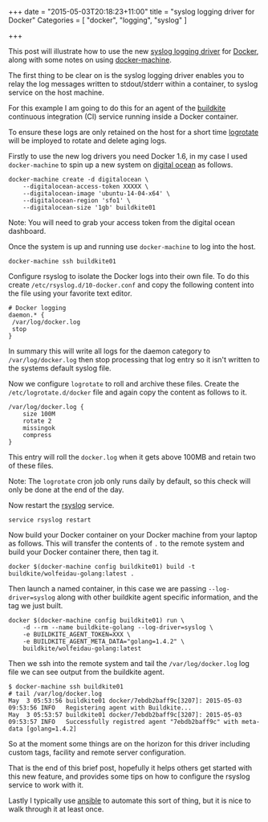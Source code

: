 +++
date = "2015-05-03T20:18:23+11:00"
title = "syslog logging driver for Docker"
Categories = [ "docker", "logging", "syslog" ]

+++

This post will illustrate how to use the new [syslog logging driver](https://docs.docker.com/reference/run/#logging-drivers-log-driver) for [Docker](http://docker.com), along with some notes on using [docker-machine](https://docs.docker.com/machine/). 

The first thing to be clear on is the syslog logging driver enables you to relay the log messages written to stdout/stderr within a container, to syslog service on the host machine.

For this example I am going to do this for an agent of the [buildkite](https://buildkite.com) continuous integration (CI) service running inside a Docker container. 

To ensure these logs are only retained on the host for a short time [logrotate](http://linuxcommand.org/man_pages/logrotate8.html) will be imployed to rotate and delete aging logs.

Firstly to use the new log drivers you need Docker 1.6, in my case I used `docker-machine` to spin up a new system on [digital ocean](https://www.digitalocean.com/) as follows.

```
docker-machine create -d digitalocean \
	--digitalocean-access-token XXXXX \ 
	--digitalocean-image 'ubuntu-14-04-x64' \
	--digitalocean-region 'sfo1' \
	--digitalocean-size '1gb' buildkite01
```

Note: You will need to grab your access token from the digital ocean dashboard.

Once the system is up and running use `docker-machine` to log into the host.

```
docker-machine ssh buildkite01
```

Configure rsyslog to isolate the Docker logs into their own file. To do this create `/etc/rsyslog.d/10-docker.conf` and copy the following content into the file using your favorite text editor.

```
# Docker logging
daemon.* {
 /var/log/docker.log
 stop
}
```

In summary this will write all logs for the daemon category to `/var/log/docker.log` then stop processing that log entry so it isn't written to the systems default syslog file.

Now we configure `logrotate` to roll and archive these files. Create the `/etc/logrotate.d/docker` file and again copy the content as follows to it.

```
/var/log/docker.log {
    size 100M
    rotate 2
    missingok
    compress
}
```

This entry will roll the `docker.log` when it gets above 100MB and retain two of these files. 

Note: The `logrotate` cron job only runs daily by default, so this check will only be done at the end of the day.

Now restart the [rsyslog](http://www.rsyslog.com/) service.

```
service rsyslog restart
```

Now build your Docker container on your Docker machine from your laptop as follows. This will transfer the contents of `.` to the remote system and build your Docker container there, then tag it.

```
docker $(docker-machine config buildkite01) build -t buildkite/wolfeidau-golang:latest .
```

Then launch a named container, in this case we are passing `--log-driver=syslog` along with other buildkite agent specific information, and the tag we just built.

```
docker $(docker-machine config buildkite01) run \
	-d --rm --name buildkite-golang --log-driver=syslog \
	-e BUILDKITE_AGENT_TOKEN=XXX \
	-e BUILDKITE_AGENT_META_DATA="golang=1.4.2" \
	buildkite/wolfeidau-golang:latest
```

Then we ssh into the remote system and tail the `/var/log/docker.log` log file we can see output from the buildkite agent.

```
$ docker-machine ssh buildkite01
# tail /var/log/docker.log
May  3 05:53:56 buildkite01 docker/7ebdb2baff9c[3207]: 2015-05-03 09:53:56 INFO   Registering agent with Buildkite...
May  3 05:53:57 buildkite01 docker/7ebdb2baff9c[3207]: 2015-05-03 09:53:57 INFO   Successfully registred agent "7ebdb2baff9c" with meta-data [golang=1.4.2]
```

So at the moment some things are on the horizon for this driver including custom tags, facility and remote server configuration.

That is the end of this brief post, hopefully it helps others get started with this new feature, and provides some tips on how to configure the rsyslog service to work with it.

Lastly I typically use [ansible](http://www.ansible.com/home) to automate this sort of thing, but it is nice to walk through it at least once.

